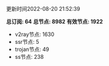 更新时间2022-08-20 21:52:39

**总订阅: 64**
**总节点: 8982**
**有效节点: 1922**
- v2ray节点: 1630
- ssr节点: 5
- trojan节点: 49
- ss节点: 238
